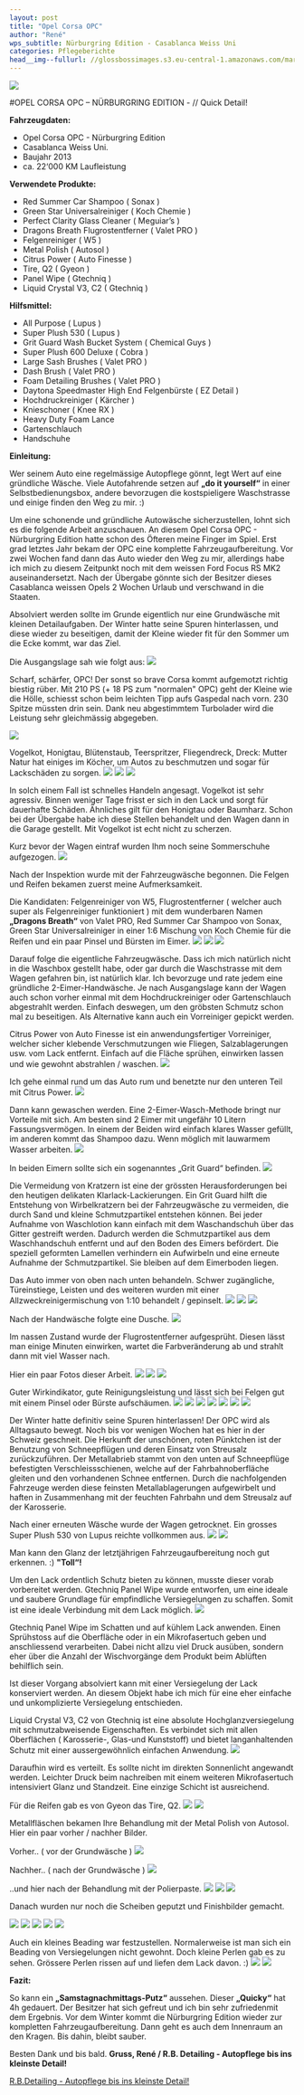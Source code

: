 ```yaml
---
layout: post
title: "Opel Corsa OPC"
author: "René"
wps_subtitle: Nürburgring Edition - Casablanca Weiss Uni
categories: Pflegeberichte
head__img--fullurl: //glossbossimages.s3.eu-central-1.amazonaws.com/marvin/sonstige/dsc_9476vhuij.jpg
---
```

![](http://abload.de/img/headervokl0.jpg)

#OPEL CORSA OPC – NÜRBURGRING EDITION - // Quick Detail!


**Fahrzeugdaten:**

- Opel Corsa OPC - Nürburgring Edition 
- Casablanca Weiss Uni.
- Baujahr 2013
- ca. 22‘000 KM Laufleistung



**Verwendete Produkte:**

- Red Summer Car Shampoo ( Sonax )
- Green Star Universalreiniger ( Koch Chemie )
- Perfect Clarity Glass Cleaner ( Meguiar’s )
- Dragons Breath Flugrostentferner ( Valet PRO )
- Felgenreiniger ( W5 )
- Metal Polish ( Autosol )
- Citrus Power ( Auto Finesse )
- Tire, Q2 ( Gyeon )
- Panel Wipe ( Gtechniq )
- Liquid Crystal V3, C2 ( Gtechniq )



**Hilfsmittel:**

- All Purpose ( Lupus )
- Super Plush 530 ( Lupus )
- Grit Guard Wash Bucket System ( Chemical Guys )
- Super Plush 600 Deluxe ( Cobra )
- Large Sash Brushes ( Valet PRO )
- Dash Brush ( Valet PRO )
- Foam Detailing Brushes ( Valet PRO )
- Daytona Speedmaster High End Felgenbürste ( EZ Detail )
- Hochdruckreiniger ( Kärcher )
- Knieschoner ( Knee RX )
- Heavy Duty Foam Lance
- Gartenschlauch
- Handschuhe



**Einleitung:**

Wer seinem Auto eine regelmässige Autopflege gönnt, legt Wert auf eine gründliche Wäsche. Viele Autofahrende setzen auf **„do it yourself“** in einer Selbstbedienungsbox, andere bevorzugen die kostspieligere Waschstrasse und einige finden den Weg zu mir. :)

Um eine schonende und gründliche Autowäsche sicherzustellen, lohnt sich es die folgende Arbeit anzuschauen. An diesem Opel Corsa OPC - Nürburgring Edition hatte schon des Öfteren meine Finger im Spiel. Erst grad letztes Jahr bekam der OPC eine komplette Fahrzeugaufbereitung. Vor zwei Wochen fand dann das Auto wieder den Weg zu mir, allerdings habe ich mich zu diesem Zeitpunkt noch mit dem weissen Ford Focus RS MK2 auseinandersetzt. Nach der Übergabe gönnte sich der Besitzer dieses Casablanca weissen Opels 2 Wochen Urlaub und verschwand in die Staaten.

Absolviert werden sollte im Grunde eigentlich nur eine Grundwäsche mit kleinen Detailaufgaben. Der Winter hatte seine Spuren hinterlassen, und diese wieder zu beseitigen, damit der Kleine wieder fit für den Sommer um die Ecke kommt, war das Ziel. 

Die Ausgangslage sah wie folgt aus:
![](http://abload.de/img/dsc_9383yqq5c.jpg)

Scharf, schärfer, OPC! Der sonst so brave Corsa kommt aufgemotzt richtig biestig rüber. Mit 210 PS (+ 18 PS zum "normalen" OPC) geht der Kleine wie die Hölle, schiesst schon beim leichten Tipp aufs Gaspedal nach vorn. 230 Spitze müssten drin sein. Dank neu abgestimmtem Turbolader wird die Leistung sehr gleichmässig abgegeben.

![](http://abload.de/img/dsc_9373o0pxx.jpg)

Vogelkot, Honigtau, Blütenstaub, Teerspritzer, Fliegendreck, Dreck: Mutter Natur hat einiges im Köcher, um Autos zu beschmutzen und sogar für Lackschäden zu sorgen.
![](http://abload.de/img/dsc_9372avrw6.jpg)
![](http://abload.de/img/dsc_9375vdo94.jpg)
![](http://abload.de/img/dsc_9376iiqee.jpg)

In solch einem Fall ist schnelles Handeln angesagt. Vogelkot ist sehr agressiv. Binnen weniger Tage frisst er sich in den Lack und sorgt für dauerhafte Schäden. Ähnliches gilt für den Honigtau oder Baumharz. Schon bei der Übergabe habe ich diese Stellen behandelt und den Wagen dann in die Garage gestellt. Mit Vogelkot ist echt nicht zu scherzen.

Kurz bevor der Wagen eintraf wurden Ihm noch seine Sommerschuhe aufgezogen. 
![](http://abload.de/img/dsc_9380uho1j.jpg)

Nach der Inspektion wurde mit der Fahrzeugwäsche begonnen. Die Felgen und Reifen bekamen zuerst meine Aufmerksamkeit. 

Die Kandidaten: Felgenreiniger von W5, Flugrostentferner ( welcher auch super als Felgenreiniger funktioniert ) mit dem wunderbaren Namen **„Dragons Breath“** von Valet PRO, Red Summer Car Shampoo von Sonax, Green Star Universalreiniger in einer 1:6 Mischung von Koch Chemie für die Reifen und ein paar Pinsel und Bürsten im Eimer. 
![](http://abload.de/img/dsc_9388uvonv.jpg)
![](http://abload.de/img/dsc_9392ebq1y.jpg)
![](http://abload.de/img/dsc_9393slrs8.jpg)

Darauf folge die eigentliche Fahrzeugwäsche. Dass ich mich natürlich nicht in die Waschbox gestellt habe, oder gar durch die Waschstrasse mit dem Wagen gefahren bin, ist natürlich klar. Ich bevorzuge und rate jedem eine gründliche 2-Eimer-Handwäsche. Je nach Ausgangslage kann der Wagen auch schon vorher einmal mit dem Hochdruckreiniger oder Gartenschlauch abgestrahlt werden. Einfach deswegen, um den gröbsten Schmutz schon mal zu beseitigen. Als Alternative kann auch ein Vorreiniger gepickt werden. 

Citrus Power von Auto Finesse ist ein anwendungsfertiger Vorreiniger, welcher sicher klebende Verschmutzungen wie Fliegen, Salzablagerungen usw. vom Lack entfernt. Einfach auf die Fläche sprühen, einwirken lassen und wie gewohnt abstrahlen / waschen. 
![](http://abload.de/img/dsc_9402e3q4p.jpg)

Ich gehe einmal rund um das Auto rum und benetzte nur den unteren Teil mit Citrus Power.
![](http://abload.de/img/dsc_9403k3q8i.jpg)

Dann kann gewaschen werden. Eine 2-Eimer-Wasch-Methode bringt nur Vorteile mit sich. Am besten sind 2 Eimer mit ungefähr 10 Litern Fassungsvermögen. In einem der Beiden wird einfach klares Wasser gefüllt, im anderen kommt das Shampoo dazu. Wenn möglich mit lauwarmem Wasser arbeiten. 
![](http://abload.de/img/dsc_9405t9p1g.jpg)

In beiden Eimern sollte sich ein sogenanntes „Grit Guard“ befinden. 
![](http://abload.de/img/dsc05048t2q95.jpg)

Die Vermeidung von Kratzern ist eine der grössten Herausforderungen bei den heutigen delikaten Klarlack-Lackierungen. Ein Grit Guard hilft die Entstehung von Wirbelkratzern bei der Fahrzeugwäsche zu vermeiden, die durch Sand und kleine Schmutzpartikel entstehen können. Bei jeder Aufnahme von Waschlotion kann einfach mit dem Waschandschuh über das Gitter gestreift werden. Dadurch werden die Schmutzpartikel aus dem Waschhandschuh entfernt und auf den Boden des Eimers befördert. Die speziell geformten Lamellen  verhindern ein Aufwirbeln und eine erneute Aufnahme der Schmutzpartikel. Sie bleiben auf dem Eimerboden liegen. 

Das Auto immer von oben nach unten behandeln. Schwer zugängliche, Türeinstiege, Leisten und des weiteren wurden mit einer Allzweckreinigermischung von 1:10 behandelt / gepinselt.
![](http://abload.de/img/dsc_9406p8q5q.jpg)
![](http://abload.de/img/dsc_9407coo2e.jpg)
![](http://abload.de/img/dsc_9408q7rzy.jpg)

Nach der Handwäsche folgte eine Dusche.
![](http://abload.de/img/dsc_9410lrqpx.jpg)

Im nassen Zustand wurde der Flugrostentferner aufgesprüht. Diesen lässt man einige Minuten einwirken, wartet die Farbveränderung ab und strahlt dann mit viel Wasser nach.

Hier ein paar Fotos dieser Arbeit.
![](http://abload.de/img/dsc_9411u2sje.jpg)
![](http://abload.de/img/dsc_9412xosth.jpg)
![](http://abload.de/img/dsc_9413o3sgf.jpg)

Guter Wirkindikator, gute Reinigungsleistung und lässt sich bei Felgen gut mit einem Pinsel oder Bürste aufschäumen.
![](http://abload.de/img/dsc_9415cbs3f.jpg)
![](http://abload.de/img/dsc_9416dis95.jpg)
![](http://abload.de/img/dsc_9419lssa5.jpg)
![](http://abload.de/img/dsc_942068sy3.jpg)
![](http://abload.de/img/dsc_9422omsav.jpg)
![](http://abload.de/img/dsc_9426r3se0.jpg)
![](http://abload.de/img/dsc_942942sez.jpg)

Der Winter hatte definitiv seine Spuren hinterlassen! Der OPC wird als Alltagsauto bewegt. Noch bis vor wenigen Wochen hat es hier in der Schweiz geschneit. Die Herkunft der unschönen, roten Pünktchen ist der Benutzung von Schneepflügen und deren Einsatz von Streusalz zurückzuführen. Der Metallabrieb stammt von den unten auf Schneepflüge befestigten Verschleissschienen, welche auf der Fahrbahnoberfläche gleiten und den vorhandenen Schnee entfernen. Durch die nachfolgenden Fahrzeuge werden diese feinsten Metallablagerungen aufgewirbelt und haften in Zusammenhang mit 
der feuchten Fahrbahn und dem Streusalz auf der Karosserie.

Nach einer erneuten Wäsche wurde der Wagen getrocknet. Ein grosses Super Plush 530 von Lupus reichte vollkommen aus. 
![](http://abload.de/img/dsc_9433hzub4.jpg)
![](http://abload.de/img/dsc_94346luww.jpg)

Man kann den Glanz der letztjährigen Fahrzeugaufbereitung noch gut erkennen. :) **"Toll“!**

Um den Lack ordentlich Schutz bieten zu können, musste dieser vorab vorbereitet werden. Gtechniq Panel Wipe wurde entworfen, um eine ideale und saubere Grundlage für empfindliche Versiegelungen zu schaffen. Somit ist eine ideale Verbindung mit dem Lack möglich.
![](http://abload.de/img/dsc_9435hnu7p.jpg)

Gtechniq Panel Wipe im Schatten und auf kühlem Lack anwenden. Einen Sprühstoss auf die Oberfläche oder in ein Mikrofasertuch geben und anschliessend verarbeiten. Dabei nicht allzu viel Druck ausüben, sondern eher über die Anzahl der Wischvorgänge dem Produkt beim Ablüften behilflich sein.

Ist dieser Vorgang absolviert kann mit einer Versiegelung der Lack konserviert werden. An diesem Objekt habe ich mich für eine eher einfache und unkomplizierte Versiegelung entschieden.

Liquid Crystal V3, C2 von Gtechniq ist eine absolute Hochglanzversiegelung mit schmutzabweisende Eigenschaften. Es verbindet sich mit allen Oberflächen ( Karosserie-, Glas-und Kunststoff) und bietet langanhaltenden Schutz mit einer aussergewöhnlich einfachen Anwendung. 
![](http://abload.de/img/dsc_9439rtu5m.jpg)

Daraufhin wird es verteilt. Es sollte nicht im direkten Sonnenlicht angewandt werden. Leichter Druck beim nachreiben mit einem weiteren Mikrofasertuch intensiviert Glanz und Standzeit. Eine einzige Schicht ist ausreichend. 

Für die Reifen gab es von Gyeon das Tire, Q2.
![](http://abload.de/img/dsc_9443c4uxm.jpg)
![](http://abload.de/img/dsc_9444v5uzg.jpg)

Metallfläschen bekamen Ihre Behandlung mit der Metal Polish von Autosol. Hier ein paar vorher / nachher Bilder.

Vorher.. ( vor der Grundwäsche )
![](http://abload.de/img/dsc_9373wiu78.jpg)

Nachher.. ( nach der Grundwäsche )
![](http://abload.de/img/dsc_9451oou67.jpg)

..und hier nach der Behandlung mit der Polierpaste.
![](http://abload.de/img/dsc_9448jtu59.jpg)
![](http://abload.de/img/dsc_9449djuuo.jpg)
![](http://abload.de/img/dsc_9456cuuxa.jpg)

Danach wurden nur noch die Scheiben geputzt und Finishbilder gemacht.

![](http://abload.de/img/dsc_9458kyuxz.jpg)
![](http://abload.de/img/dsc_9459suugv.jpg)
![](http://abload.de/img/dsc_94634suet.jpg)
![](http://abload.de/img/dsc_9472yhu59.jpg)
![](http://abload.de/img/dsc_9476vhuij.jpg)

Auch ein kleines Beading war festzustellen. Normalerweise ist man sich ein Beading von Versiegelungen nicht gewohnt. Doch kleine Perlen gab es zu sehen. Grössere Perlen rissen auf und liefen dem Lack davon. :)
![](http://abload.de/img/dsc_9484hgue4.jpg)
![](http://abload.de/img/dsc_9490rxuz4.jpg)



**Fazit:**

So kann ein **„Samstagnachmittags-Putz“** aussehen. Dieser **„Quicky“** hat 4h gedauert. Der Besitzer hat sich gefreut und ich bin sehr zufriedenmit dem Ergebnis. Vor dem Winter kommt die Nürburgring Edition wieder zur kompletten Fahrzeugaufbereitung. Dann geht es auch dem Innenraum an den Kragen. Bis dahin, bleibt sauber.

Besten Dank und bis bald.
**Gruss, René / R.B. Detailing - Autopflege bis ins kleinste Detail!**

[R.B.Detailing - Autopflege bis ins kleinste Detail!](https://www.facebook.com/Detailing.R.B)
